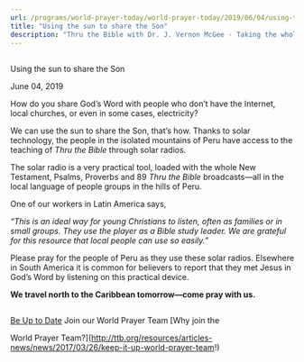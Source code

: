 ```yaml
---
url: /programs/world-prayer-today/world-prayer-today/2019/06/04/using-the-sun-to-share-the-son
title: "Using the sun to share the Son"
description: "Thru the Bible with Dr. J. Vernon McGee - Taking the whole Word to the whole world"
---
```







## 
 Using the sun to share the Son


June 04, 2019




How do you share God’s Word with people who don’t have the Internet, local churches, or even in some cases, electricity? 


We can use the sun to share the Son, that’s how. Thanks to solar technology, the people in the isolated mountains of Peru have access to the teaching of *Thru the Bible* through solar radios. 


The solar radio is a very practical tool, loaded with the whole New Testament, Psalms, Proverbs and 89 *Thru the Bible* broadcasts—all in the local language of people groups in the hills of Peru. 


One of our workers in Latin America says, 


*“This is an ideal way for young Christians to listen, often as families or in small groups. They use the player as a Bible study leader. We are grateful for this resource that local people can use so easily.”* 


Please pray for the people of Peru as they use these solar radios. Elsewhere in South America it is common for believers to report that they met Jesus in God’s Word by listening on this practical device. 


**We travel north to the Caribbean tomorrow—come pray with us.** 







## 




[Be Up to Date](http://feeds.feedburner.com/WorldPrayerToday "World Prayer Today RSS Feed")
Join our World Prayer Team
[Why join the  

World Prayer Team?](http://ttb.org/resources/articles-news/news/2017/03/26/keep-it-up-world-prayer-team!)




